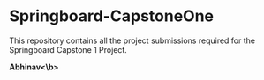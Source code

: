 # Springboard-CapstoneOne
This repository contains all the project submissions required for the Springboard Capstone 1 Project.

<b>Abhinav<\b>
